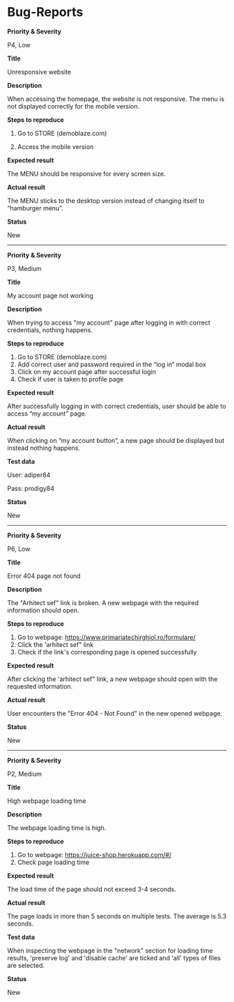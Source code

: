 # Bug-Reports


**Priority & Severity**

P4, Low

**Title**

Unresponsive website

**Description**

When accessing the homepage, the website is not responsive. 
The menu is not displayed correctly for the mobile version.

**Steps to reproduce**

1. Go to STORE (demoblaze.com)

2. Access the mobile version

**Expected result**

The MENU should be responsive for every screen size.

**Actual result**

The MENU sticks to the desktop version instead of changing itself to “hamburger menu”.

**Status**

New

--------------------------------------------------------------------------

**Priority & Severity**

P3, Medium

**Title**

My account page not working

**Description**

When trying to access "my account" page after logging in with correct credentials, nothing happens. 

**Steps to reproduce**
1.	Go to STORE (demoblaze.com)
2.	Add correct user and password required in the “log in“ modal box
3.	Click on my account page after successful login
4.	Check if user is taken to profile page

**Expected result**

After successfully logging in with correct credentials, user should be able to access “my account” page.

**Actual result**

When clicking on “my account button”, a new page should be displayed but instead nothing happens.

**Test data**

User: adiper84

Pass: prodigy84

**Status**

New

--------------------------------------------------------------------------------------------------

**Priority & Severity**

P6, Low

**Title**

Error 404 page not found

**Description**

The "Arhitect sef" link is broken.
A new webpage with the required information should open.

**Steps to reproduce**
1.	Go to webpage: https://www.primariatechirghiol.ro/formulare/
2.	Click the 'arhitect sef" link
3.	Check if the link's corresponding page is opened successfully

**Expected result**

After clicking the 'arhitect sef" link, a new webpage should open with the requested information.

**Actual result**

User encounters the "Error 404 - Not Found" in the new opened webpage.

**Status**

New

------------------------------------------------------------------------------------------------------

**Priority & Severity**

P2, Medium

**Title**

High webpage loading time

**Description**

The webpage loading time is high.

**Steps to reproduce**

1.	Go to webpage: https://juice-shop.herokuapp.com/#/
3.  Check page loading time

**Expected result**

The load time of the page should not exceed 3-4 seconds.

**Actual result**

The page loads in more than 5 seconds on multiple tests. The average is 5.3 seconds.

**Test data**

When inspecting the webpage in the "network" section for loading time results, 'preserve log' and 'disable cache' are ticked and 'all' types of files are selected.

**Status**

New
